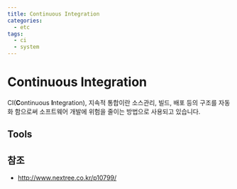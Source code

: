 ```yaml
---
title: Continuous Integration
categories: 
  - etc
tags: 
  - ci
  - system
---
```

# Continuous Integration
CI(**C**ontinuous **I**ntegration), 지속적 통합이란 소스관리, 빌드, 배포 등의 구조를 자동화 함으로써 소프트웨어 개발에 위험을 줄이는 방법으로 사용되고 있습니다.

## Tools

## 참조
- http://www.nextree.co.kr/p10799/
<!--stackedit_data:
eyJoaXN0b3J5IjpbMTQzMDUzMTIxMV19
-->